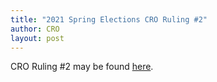 ```yaml
---
title: "2021 Spring Elections CRO Ruling #2"
author: CRO
layout: post
---
```


CRO Ruling #2 may be found <a href="https://drive.google.com/file/d/1xMcYryvA1_8XnyOCzlqJoggkmEHz7cuJ/view?usp=sharing">here</a>.